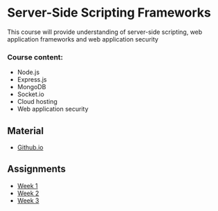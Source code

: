 # Server-Side Scripting Frameworks

This course will provide understanding of server-side scripting, web application frameworks and web application security

### Course content:
 * Node.js 
 * Express.js 
 * MongoDB 
 * Socket.io 
 * Cloud hosting 
 * Web application security
 
## Material
  * [Github.io](https://ilkkamtk.github.io/SSSF-course/)
  
## Assignments
  * [Week 1](Assignments/Week2)
  * [Week 2](Assignments/Week3) 
  * [Week 3](Assignments/Week4)
